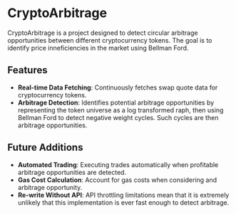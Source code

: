 # CryptoArbitrage

CryptoArbitrage is a project designed to detect circular arbitrage opportunities between different cryptocurrency tokens. The goal is to identify price inneficiencies in the market using Bellman Ford. 

## Features

- **Real-time Data Fetching**: Continuously fetches swap quote data for cryptocurrency tokens.
- **Arbitrage Detection**: Identifies potential arbitrage opportunities by representing the token universe as a log transformed raph, then using Bellman Ford to detect negative weight cycles. Such cycles are then arbitrage opportunities.

## Future Additions 

- **Automated Trading**: Executing trades automatically when profitable arbitrage opportunities are detected.
- **Gas Cost Calculation**: Account for gas costs when considering and arbitrage opportunity. 
- **Re-write Without API**: API throttling limitations mean that it is extremely unlikely that this implementation is ever fast enough to detect arbitrage. 

